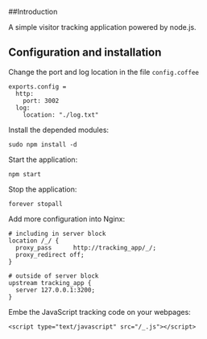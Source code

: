 ##Introduction

A simple visitor tracking application powered by node.js. 

## Configuration and installation

Change the port and log location in the file `config.coffee`

    exports.config = 
      http:
        port: 3002
      log:
        location: "./log.txt"

Install the depended modules:

    sudo npm install -d

Start the application:

    npm start

Stop the application:

    forever stopall

Add more configuration into Nginx:


    # including in server block
    location /_/ {
      proxy_pass      http://tracking_app/_/;
      proxy_redirect off;
    }
    
    # outside of server block
    upstream tracking_app {
      server 127.0.0.1:3200;
    }

Embe the JavaScript tracking code on your webpages:

    <script type="text/javascript" src="/_.js"></script>
